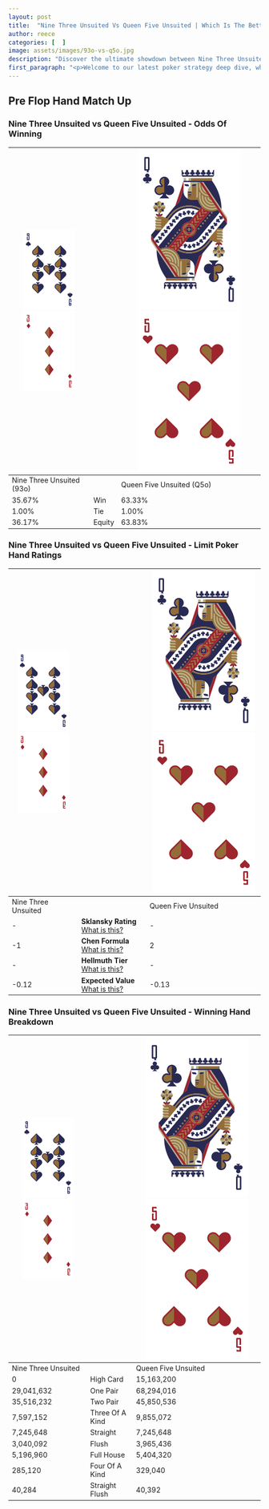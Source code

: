 ```yaml
---
layout: post
title:  "Nine Three Unsuited Vs Queen Five Unsuited | Which Is The Better Hand In Poker? A Complete Guide"
author: reece
categories: [  ]
image: assets/images/93o-vs-q5o.jpg
description: "Discover the ultimate showdown between Nine Three Unsuited and Queen Five Unsuited in poker! Uncover the odds, strategies, and scenarios where one hand triumphs over the other. Get ready to up your poker game with this thrilling analysis."
first_paragraph: "<p>Welcome to our latest poker strategy deep dive, where we're pitting two distinct hands against each other in a high-stakes showdown: Nine Three Unsuited vs Queen Five Unsuited.</p><p>In the dynamic world of poker, every decision counts, and knowing which hand holds the upper hand is key to your success at the table.</p><p>In this article, we'll dissect these two hands, explore the scenarios where one dominates the other, and equip you with the knowledge to make strategic choices that can tip the odds in your favor.</p><p>Get ready to unravel the intriguing dynamics of these poker hands and elevate your game to new heights.</p>"
---
```




[comment]: # (sp0)

## Pre Flop Hand Match Up

<div class="table hand-ratings" markdown="1"> 



### Nine Three Unsuited vs Queen Five Unsuited - Odds Of Winning


    
| ![image info](assets/images/hand1/9.png) ![image info](assets/images/hand1/3o.png) |  | ![image info](assets/images/hand2/Q.png) ![image info](assets/images/hand2/5o.png) |
| -------- | -------- | -------- |
| Nine Three Unsuited (93o) |  | Queen Five Unsuited (Q5o) |
| 35.67% | Win | 63.33% |
| 1.00% | Tie | 1.00% |
| 36.17% | Equity | 63.83% |




[comment]: # (sp1)



### Nine Three Unsuited vs Queen Five Unsuited - Limit Poker Hand Ratings


    
| ![image info](assets/images/hand1/9.png) ![image info](assets/images/hand1/3o.png) |  | ![image info](assets/images/hand2/Q.png) ![image info](assets/images/hand2/5o.png) |
| -------- | -------- | -------- |
| Nine Three Unsuited |  | Queen Five Unsuited |
| - | **Sklansky Rating** [What is this?](/sklansky-rating-explained) | - |
| -1 | **Chen Formula** [What is this?](/chen-formula-explained) | 2 |
| - | **Hellmuth Tier** [What is this?](/Hellmuth-tier-explained) | - |
| -0.12 | **Expected Value** [What is this?](/expected-value-explained) | -0.13 |




[comment]: # (sp2)



### Nine Three Unsuited vs Queen Five Unsuited - Winning Hand Breakdown


    
| ![image info](assets/images/hand1/9.png) ![image info](assets/images/hand1/3o.png) |  | ![image info](assets/images/hand2/Q.png) ![image info](assets/images/hand2/5o.png) |
| -------- | -------- | -------- |
| Nine Three Unsuited |  | Queen Five Unsuited |
| 0 | High Card | 15,163,200 |
| 29,041,632 | One Pair | 68,294,016 |
| 35,516,232 | Two Pair | 45,850,536 |
| 7,597,152 | Three Of A Kind | 9,855,072 |
| 7,245,648 | Straight | 7,245,648 |
| 3,040,092 | Flush | 3,965,436 |
| 5,196,960 | Full House | 5,404,320 |
| 285,120 | Four Of A Kind | 329,040 |
| 40,284 | Straight Flush | 40,392 |




[comment]: # (sp3)



</div>

[comment]: # (sp4)



[comment]: # (sp5)

